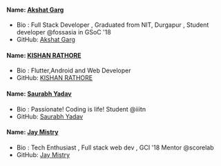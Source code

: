 #### Name: [Akshat Garg](https://github.com/akshatnitd) 
 - Bio : Full Stack Developer , Graduated from NIT, Durgapur , Student developer @fossasia in GSoC '18
 - GitHub: [Akshat Garg](https://github.com/akshatnitd) 

#### Name: [KISHAN RATHORE](https://github.com/rkishan516) 
 - Bio : Flutter,Android and Web Developer
 - GitHub: [KISHAN RATHORE](https://github.com/rkishan516)

 #### Name: [Saurabh Yadav](https://github.com/saurabhshadow) 
 - Bio : Passionate! Coding is life! Student @iiitn
 - GitHub: [Saurabh Yadav](https://github.com/saurabhshadow)

#### Name: [Jay Mistry](https://github.com/rossoskull) 
 - Bio : Tech Enthusiast , Full stack web dev , GCI '18 Mentor @scorelab
 - GitHub: [Jay Mistry](https://github.com/rossoskull)